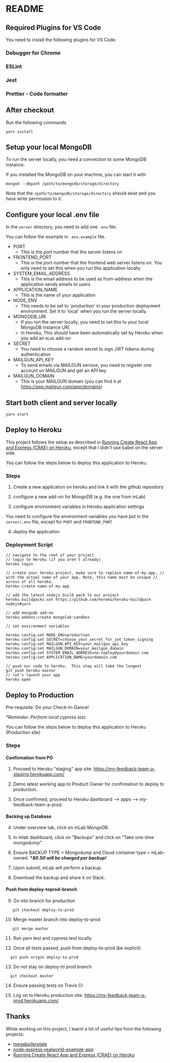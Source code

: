 # README

## Required Plugins for VS Code

You need to install the following plugins for VS Code.

### Debugger for Chrome

### ESLint

### Jest

### Prettier - Code formatter

## After checkout

Run the following commands

```shell
yarn install
```

## Setup your local MongoDB

To run the server locally, you need a connection to some MongoDB instance.

If you installed the MongoDB on your machine, you can start it with

```shell
mongod --dbpath /path/to/mongodb/storage/directory
```

Note that the `/path/to/mongodb/storage/directory` should exist and you have write permission to it.

## Configure your local .env file

In the `server` directory, you need to add one `.env` file.

You can follow the example in `.env.example` file.

* PORT
  * This is the port number that the server listens on
* FRONTEND_PORT
  * This is the port number that the frontend web server listens on. You only need to set this when you run this application locally
* SYSTEM_EMAIL_ADDRESS
  * This is the email address to be used as from-address when the application sends emails to users
* APPLICATION_NAME
  * This is the name of your application
* NODE_ENV
  * This needs to be set to 'production' in your production deployment environment. Set it to 'local' when you run the server locally.
* MONGODB_URI
  * If you run the server locally, you need to set this to your local MongoDB instance URI.
  * In Heroku, This should have been automatically set by Heroku when you add an `mLab` add-on
* SECRET
  * You need to choose a random secret to sign JWT tokens during authentication
* MAILGUN_API_KEY
  * To send emails via MAILGUN service, you need to register one account on MAILGUN and get an API key
* MAILGUN_DOMAIN
  * This is your MAILGUN domain (you can find it at https://app.mailgun.com/app/domains)

## Start both client and server locally

```shell
yarn start
```

## Deploy to Heroku

This project follows the setup as described in [Running Create React App and Express (CRAE) on Heroku](https://originmaster.com/running-create-react-app-and-express-crae-on-heroku-c39a39fe7851), except that I didn't use babel on the server side.

You can follow the steps below to deploy this application to Heroku.

### Steps

1.  Create a new application on heroku and link it with the github repository

2.  configure a new add-on for MongoDB (e.g. the one from mLab)

3.  configure environment variables in Heroku application settings

You need to configure the environment variables you have put in the `server/.env` file, except for `PORT` and `FRONTEND_PORT`

4.  deploy the application

### Deployment Script

```shell
// navigate to the root of your project
// login to Heroku (if you aren't already)
heroku login

// create your heroku project, make sure to replace name-of-my-app, // with the actual name of your app. Note, this name must be unique // across of all heroku.
heroku create name-of-my-app

// add the latest nodejs build pack to our project
heroku buildpacks:set https://github.com/heroku/heroku-buildpack-nodejs#yarn

// add mongodb add-on
heroku addons:create mongolab:sandbox

// set environment variables

heroku config:set NODE_ENV=production
heroku config:set SECRET=choose_your_secret_for_jwt_token_signing
heroku config:set MAILGUN_API_KEY=your_mailgun_api_key
heroku config:set MAILGUN_DOMAIN=your_mailgun_domain
heroku config:set SYSTEM_EMAIL_ADDRESS=no-reploy@yourdomain.com
heroku config:set APPLICATION_NAME=yourdomain.com

// push our code to heroku.  This step will take the longest
git push heroku master
// let's launch your app
heroku open
```

## Deploy to Production

Pre-requisite: Do your Check-In-Dance!

\*_Reminder: Perform local cypress test._

You can follow the steps below to deploy this application to Heroku (Production site)

### Steps

#### Confirmation from PO

1.  Proceed to Heroku "staging" app site: https://my-feedback-team-a-staging.herokuapp.com/

2.  Demo latest working app to Product Owner for confirmation to deploy to production.

3.  Once confirmed, proceed to Heroku dashboard --> apps --> my-feedback-team-a-prod.

#### Backing up Database

4.  Under overview tab, click on mLab MongoDB.

5.  In mlab dashboard, click on "Backups" and click on "Take one-time mongodump".

6.  Ensure BACKUP TYPE = Mongodump and Cloud container type = mLab-owned. **\*_$0.50 will be charged per backup!_**

7.  Upon submit, mLab will perform a backup.

8.  Download the backup and share it on Slack.

#### Push from deploy-toprod-branch

9.  Go into branch for production


```shell
   git checkout deploy-to-prod
```

10. Merge master branch into deploy-to-prod


```shell
   git merge master
```

11. Run yarn test and cypress test locally.

12. Once all tests passed, push from deploy-to-prod (be explicit)


```shell
  git push origin deploy-to-prod
```

13. Do not stay on deploy-to prod branch


```shell
  git checkout master
```

14. Ensure passing tests on Travis CI

15. Log on to Heroku production site: https://my-feedback-team-a-prod.herokuapp.com/

## Thanks

While working on this project, I learnt a lot of useful tips from the following projects:

* [megaboilerplate](https://github.com/sahat/megaboilerplate/)
* [node-express-realworld-example-app](https://github.com/gothinkster/node-express-realworld-example-app)
* [Running Create React App and Express (CRAE) on Heroku](https://originmaster.com/running-create-react-app-and-express-crae-on-heroku-c39a39fe7851)

